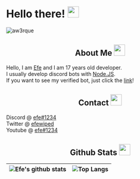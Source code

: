 <h1 align="left">Hello there! <img src = "https://cdn.discordapp.com/emojis/933755928317136907.png?v=1" high="20px" width="30px"></h1>

<img src="https://komarev.com/ghpvc/?username=aw3rue&label=Profile Viewers&color=38bdf8" alt="aw3rque" />

<div>
    <h2 align="center"> About Me <img src = "https://cdn.discordapp.com/emojis/642161545383641098.png?v=1" high="20px" width="30px"> </h2>
</div>

Hello, I am [Efe](https://discord.com/users/280696584889696257) and I am 17 years old developer.\
I usually develop discord bots with [Node.JS](https://nodejs.org/en/docs/). \
If you want to see my verified bot, just click the [link](https://discord.com/users/412016041749643277)! 

<div>
    <h2 align="center"> Contact <img src = "https://cdn.discordapp.com/emojis/898285949094621245.png?v=1" high="20px" width="30px"> </h2>
</div>

Discord @ [efe#1234](https://discord.com/users/280696584889696257) \
Twitter @ [efewiped](https://twitter.com/efewiped) \
Youtube @ [efe#1234](https://www.youtube.com/channel/UC4a5DMZ_BjZFDios8od7ENQ)

<div>
    <h2 align="center"> Github Stats <img src = "https://cdn.discordapp.com/emojis/881503652634832896.png?v=1" high="20px" width="30px"> </h2>
</div>

|![Efe's github stats](https://github-readme-stats.vercel.app/api?username=aw3rque&count_private=true&show_icons=true&theme=dracula&disable_animations=true&include_all_commits=true)|![Top Langs](https://github-readme-stats.vercel.app/api/top-langs/?username=aw3rque&theme=dracula&langs_count=10&layout=compact)|
|:-:|:-:|
